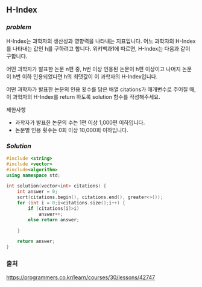 ## H-Index


### ***problem***
H-Index는 과학자의 생산성과 영향력을 나타내는 지표입니다. 어느 과학자의 H-Index를 나타내는 값인 h를 구하려고 합니다. 위키백과1에 따르면, H-Index는 다음과 같이 구합니다.

어떤 과학자가 발표한 논문 n편 중, h번 이상 인용된 논문이 h편 이상이고 나머지 논문이 h번 이하 인용되었다면 h의 최댓값이 이 과학자의 H-Index입니다.

어떤 과학자가 발표한 논문의 인용 횟수를 담은 배열 citations가 매개변수로 주어질 때, 이 과학자의 H-Index를 return 하도록 solution 함수를 작성해주세요.

제한사항
- 과학자가 발표한 논문의 수는 1편 이상 1,000편 이하입니다.
- 논문별 인용 횟수는 0회 이상 10,000회 이하입니다.

### ***Solution***

```c++
#include <string>
#include <vector>
#include<algorithm>
using namespace std;

int solution(vector<int> citations) {
    int answer = 0;
    sort(citations.begin(), citations.end(), greater<>());
    for (int i = 0;i<citations.size();i++) {
        if (citations[i]>i)
            answer++;
        else return answer;

    }

    return answer;
}
```


### 출처
https://programmers.co.kr/learn/courses/30/lessons/42747